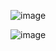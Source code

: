 ![image](https://github.com/brunobrage/A3Usjt/assets/84817286/7484148e-6990-466f-85b6-0c07bab189ee)

![image](https://github.com/brunobrage/A3Usjt/assets/103541422/75b24aa9-c797-44f2-9af2-b978ef6ebbe9)
